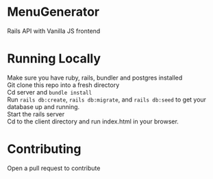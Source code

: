 # MenuGenerator
Rails API with Vanilla JS frontend 

# Running Locally 
Make sure you have ruby, rails, bundler and postgres installed <br>
Git clone this repo into a fresh directory <br>
Cd server and `bundle install` <br>
Run `rails db:create`, `rails db:migrate`, and `rails db:seed` to get your database up and running. <br>
Start the rails server <br>
Cd to the client directory and run index.html in your browser.

# Contributing
Open a pull request to contribute